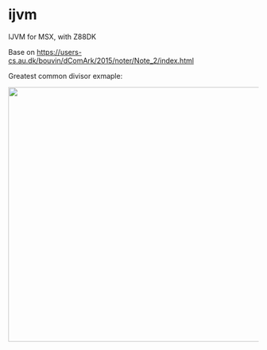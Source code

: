 # ijvm
IJVM for MSX, with Z88DK

Base on https://users-cs.au.dk/bouvin/dComArk/2015/noter/Note_2/index.html

Greatest common divisor exmaple:

<img src="https://user-images.githubusercontent.com/106863298/230922182-e644e5d6-35df-4837-b0e9-9af827e66f6c.png" width="512">
